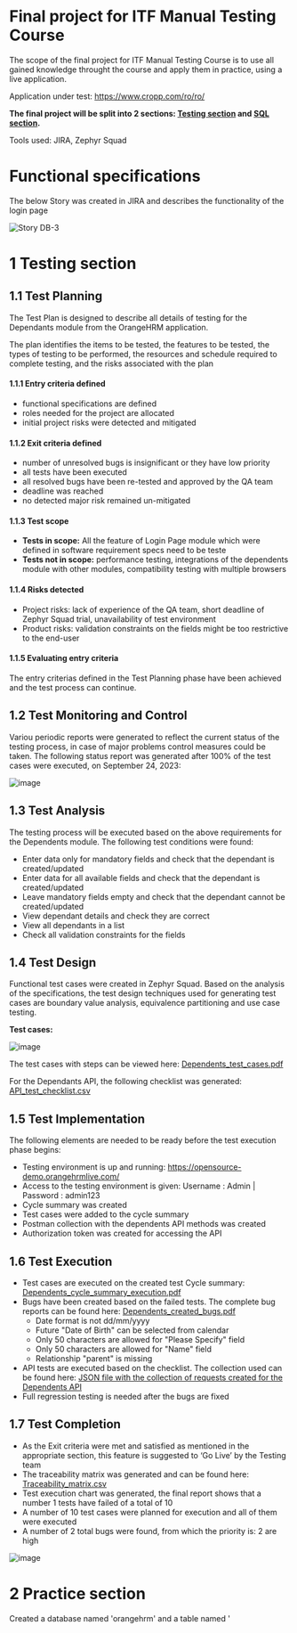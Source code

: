 # Final project for ITF Manual Testing Course

The scope of the final project for ITF Manual Testing Course is to use all gained knowledge throught the course and apply them in practice, using a live application. 

Application under test:
https://www.cropp.com/ro/ro/

**The final project will be split into 2 sections: [Testing section](https://github.com/brahutz/Proiect-Practic-Testare-Manuala#1-testing-section) 
and [SQL section](https://github.com/brahutz/Proiect-Practic-Testare-Manuala/blob/main/README.md#2-sql-section).**

Tools used: JIRA, Zephyr Squad

# Functional specifications

The below Story was created in JIRA and describes the functionality of the login page

![Story DB-3](https://github.com/brahutz/Proiect-Practic-Testare-Manuala/assets/130207713/e742ebc1-a285-49ea-9c2d-5f25410f0fe2)

# 1 Testing section

## 1.1 Test Planning

The Test Plan is designed to describe all details of testing for the Dependants module from the OrangeHRM application. 

The plan identifies the items to be tested, the features to be tested, the types of testing to be performed, the resources and schedule required to complete testing, and the risks associated with the plan

#### 1.1.1 Entry criteria defined

* functional specifications are defined
* roles needed for the project are allocated
* initial project risks were detected and mitigated

#### 1.1.2 Exit criteria defined

* number of unresolved bugs is insignificant or they have low priority
* all tests have been executed
* all resolved bugs have been re-tested and approved by the QA team
* deadline was reached
* no detected major risk remained un-mitigated

#### 1.1.3 Test scope

* __Tests in scope:__ All the feature of Login Page module which were defined in software requirement specs need to be teste
* __Tests not in scope:__ performance testing, integrations of the dependents module with other modules, compatibility testing with multiple browsers

#### 1.1.4 Risks detected

* Project risks: lack of experience of the QA team, short deadline of Zephyr Squad trial, unavailability of test environment
* Product risks: validation constraints on the fields might be too restrictive to the end-user

#### 1.1.5 Evaluating entry criteria

The entry criterias defined in the Test Planning phase have been achieved and the test process can continue. 

## 1.2 Test Monitoring and Control

Variou periodic reports were generated to reflect the current status of the testing process, in case of major problems control measures could be taken.
The following status report was generated after 100% of the test cases were executed, on September 24, 2023:

![image](https://user-images.githubusercontent.com/99291143/163689699-e0295daa-e5dc-4e87-a984-546d9351fbac.png)


## 1.3 Test Analysis

The testing process will be executed based on the above requirements for the Dependents module. The following test conditions were found:
 * Enter data only for mandatory fields and check that the dependant is created/updated
 * Enter data for all available fields and check that the dependant is created/updated
 * Leave mandatory fields empty and check that the dependant cannot be created/updated
 * View dependant details and check they are correct
 * View all dependants in a list
 * Check all validation constraints for the fields

## 1.4 Test Design

Functional test cases were created in Zephyr Squad. Based on the analysis of the specifications, the test design techniques used for generating test cases 
are boundary value analysis, equivalence partitioning and use case testing.

**Test cases:**

![image](https://user-images.githubusercontent.com/99291143/163688901-26234e0a-abfa-4034-93bf-bca37ad2b50c.png)


The test cases with steps can be viewed here: [Dependents_test_cases.pdf](Link)

For the Dependants API, the following checklist was generated: [API_test_checklist.csv](Link)


## 1.5 Test Implementation

The following elements are needed to be ready before the test execution phase begins:

* Testing environment is up and running: https://opensource-demo.orangehrmlive.com/
* Access to the testing environment is given: Username : Admin | Password : admin123
* Cycle summary was created 
* Test cases were added to the cycle summary
* Postman collection with the dependents API methods was created 
* Authorization token was created for accessing the API

## 1.6 Test Execution

* Test cases are executed on the created test Cycle summary: [Dependents_cycle_summary_execution.pdf](Link)
* Bugs have been created based on the failed tests. The complete bug reports can be found here: [Dependents_created_bugs.pdf](Link)
    *  Date format is not dd/mm/yyyy
    *  Future "Date of Birth" can be selected from calendar
    *  Only 50 characters are allowed for "Please Specify" field
    *  Only 50 characters are allowed for "Name" field
    *  Relationship "parent" is missing
* API tests are executed based on the checklist. The collection used can be found here: [JSON file with the collection of requests created for the Dependents API](Link)
* Full regression testing is needed after the bugs are fixed

## 1.7 Test Completion

* As the Exit criteria were met and satisfied as mentioned in the appropriate section, this feature is suggested to ‘Go Live’ by the Testing team
* The traceability matrix was generated and can be found here: [Traceability_matrix.csv](Link)
* Test execution chart was generated, the final report shows that a number 1 tests have failed of a total of 10 
* A number of 10 test cases were planned for execution and all of them were executed
* A number of 2 total bugs were found, from which the priority is: 2 are high

![image](https://user-images.githubusercontent.com/99291143/163691281-5ccb211d-c101-40ea-bb64-1a4f65f8e1b1.png)


# 2 Practice section

Created a database named 'orangehrm' and a table named '
